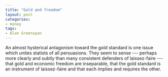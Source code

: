 ```yaml
---
title: "Gold and freedom"
layout: post
categories:
- money
tags:
- Alan Greenspan
---
```


An almost hysterical antagonism toward the gold standard is one issue which unites statists of all persuasions. They seem to sense --- perhaps more clearly and subtly than many consistent defenders of laissez-faire --- that gold and economic freedom are inseparable, that the gold standard is an instrument of laissez-faire and that each implies and requires the other.